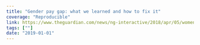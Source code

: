 ```yaml
---
title: "Gender pay gap: what we learned and how to fix it"
coverage: "Reproducible"
link: https://www.theguardian.com/news/ng-interactive/2018/apr/05/women-are-paid-less-than-men-heres-how-to-fix-it
tags: [""]
date: "2019-01-01"
---
```

